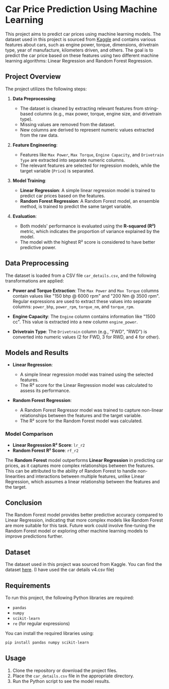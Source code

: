 # Car Price Prediction Using Machine Learning

This project aims to predict car prices using machine learning models. The dataset used in this project is sourced from [Kaggle](https://www.kaggle.com/datasets/nehalbirla/vehicle-dataset-from-cardekho/data) and contains various features about cars, such as engine power, torque, dimensions, drivetrain type, year of manufacture, kilometers driven, and others. The goal is to predict the car price based on these features using two different machine learning algorithms: Linear Regression and Random Forest Regression.

## Project Overview

The project utilizes the following steps:

1. **Data Preprocessing**:

   * The dataset is cleaned by extracting relevant features from string-based columns (e.g., max power, torque, engine size, and drivetrain type).
   * Missing values are removed from the dataset.
   * New columns are derived to represent numeric values extracted from the raw data.

2. **Feature Engineering**:

   * Features like `Max Power`, `Max Torque`, `Engine Capacity`, and `Drivetrain Type` are extracted into separate numeric columns.
   * The relevant features are selected for regression models, while the target variable (`Price`) is separated.

3. **Model Training**:

   * **Linear Regression**: A simple linear regression model is trained to predict car prices based on the features.
   * **Random Forest Regression**: A Random Forest model, an ensemble method, is trained to predict the same target variable.

4. **Evaluation**:

   * Both models' performance is evaluated using the **R-squared (R²)** metric, which indicates the proportion of variance explained by the model.
   * The model with the highest R² score is considered to have better predictive power.

## Data Preprocessing

The dataset is loaded from a CSV file `car_details.csv`, and the following transformations are applied:

* **Power and Torque Extraction**: The `Max Power` and `Max Torque` columns contain values like "150 bhp @ 6000 rpm" and "200 Nm @ 3500 rpm". Regular expressions are used to extract these values into separate columns: `power_bhp`, `power_rpm`, `torque_nm`, and `torque_rpm`.

* **Engine Capacity**: The `Engine` column contains information like "1500 cc". This value is extracted into a new column `engine_power`.

* **Drivetrain Type**: The `Drivetrain` column (e.g., "FWD", "RWD") is converted into numeric values (2 for FWD, 3 for RWD, and 4 for other).

## Models and Results

* **Linear Regression**:

  * A simple linear regression model was trained using the selected features.
  * The R² score for the Linear Regression model was calculated to assess its performance.

* **Random Forest Regression**:

  * A Random Forest Regressor model was trained to capture non-linear relationships between the features and the target variable.
  * The R² score for the Random Forest model was calculated.

### Model Comparison

* **Linear Regression R² Score**: `lr_r2`
* **Random Forest R² Score**: `rf_r2`

The **Random Forest** model outperforms **Linear Regression** in predicting car prices, as it captures more complex relationships between the features. This can be attributed to the ability of Random Forest to handle non-linearities and interactions between multiple features, unlike Linear Regression, which assumes a linear relationship between the features and the target.

## Conclusion

The Random Forest model provides better predictive accuracy compared to Linear Regression, indicating that more complex models like Random Forest are more suitable for this task. Future work could involve fine-tuning the Random Forest model or exploring other machine learning models to improve predictions further.

## Dataset

The dataset used in this project was sourced from Kaggle. You can find the dataset [here](https://www.kaggle.com/datasets/nehalbirla/vehicle-dataset-from-cardekho/data). (I have used the car details v4.csv file)

## Requirements

To run this project, the following Python libraries are required:

* `pandas`
* `numpy`
* `scikit-learn`
* `re` (for regular expressions)

You can install the required libraries using:

```bash
pip install pandas numpy scikit-learn
```

## Usage

1. Clone the repository or download the project files.
2. Place the `car_details.csv` file in the appropriate directory.
3. Run the Python script to see the model results.
